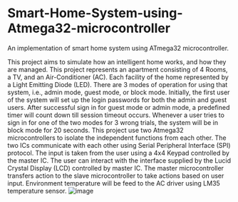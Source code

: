 # Smart-Home-System-using-Atmega32-microcontroller
An implementation of smart home system using ATmega32 microcontroller.

This project aims to simulate how an intelligent home works, and how they are managed. This project represents an apartment consisting of 4 Rooms, a TV, and an Air-Conditioner (AC). Each facility of the home represented by a Light Emitting Diode (LED). There are 3 modes of operation for using that system, i.e., admin mode, guest mode, or block mode. Initially, the first user of the system will set up the login passwords for both the admin and guest users. After successful sign in for guest mode or admin mode, a predefined timer will count down till session timeout occurs. Whenever a user tries to sign in for one of the two modes for 3 wrong trials, the system will be in block mode for 20 seconds. This project use two Atmega32 microcontrollers to isolate the independent functions from each other. The two ICs communicate with each other using Serial Peripheral Interface (SPI) protocol. The input is taken from the user using a  4x4 Keypad controlled by the master IC. The user can interact with the interface supplied by the Lucid Crystal Display (LCD) controlled by master IC. The master microcontroller transfers action to the slave microcontroller to take actions based on user input. Environment temperature will be feed to the AC driver using LM35 temperature sensor. 
![image](https://user-images.githubusercontent.com/72296578/172005029-c001e31b-4ca3-44df-8d0a-7da64bcc92d8.png)

